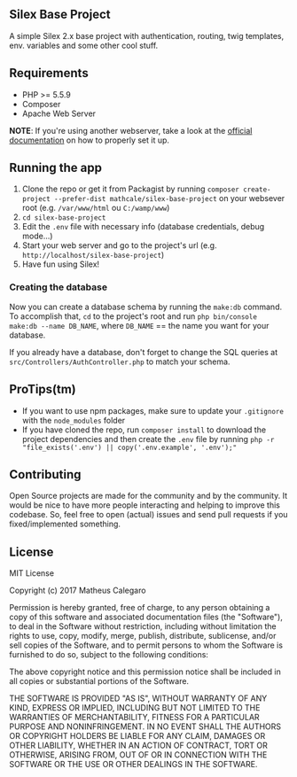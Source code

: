Silex Base Project
------------------

A simple Silex 2.x base project with authentication, routing, twig templates, env. variables and some other cool stuff.

## Requirements

* PHP >= 5.5.9
* Composer
* Apache Web Server

**NOTE**: If you're using another webserver, take a look at the [official documentation](http://silex.sensiolabs.org/doc/2.0/web_servers.html) on how to properly set it up.

## Running the app

1. Clone the repo or get it from Packagist by running `composer create-project --prefer-dist mathcale/silex-base-project` on your websever root (e.g. `/var/www/html` ou `C:/wamp/www`)
2. `cd silex-base-project`
3. Edit the `.env` file with necessary info (database credentials, debug mode...)
4. Start your web server and go to the project's url (e.g. `http://localhost/silex-base-project`)
5. Have fun using Silex!

### Creating the database

Now you can create a database schema by running the `make:db` command. To accomplish that, `cd` to the project's root and run `php bin/console make:db --name DB_NAME`, where `DB_NAME` == the name you want for your database.

If you already have a database, don't forget to change the SQL queries at `src/Controllers/AuthController.php` to match your schema.

## ProTips(tm)

* If you want to use npm packages, make sure to update your `.gitignore` with the `node_modules` folder
* If you have cloned the repo, run `composer install` to download the project dependencies and then create the `.env` file by running `php -r "file_exists('.env') || copy('.env.example', '.env');"`

## Contributing

Open Source projects are made for the community and by the community. It would be nice to have more people interacting and helping to improve this codebase. So, feel free to open (actual) issues and send pull requests if you fixed/implemented something.

## License

MIT License

Copyright (c) 2017 Matheus Calegaro

Permission is hereby granted, free of charge, to any person obtaining a copy
of this software and associated documentation files (the "Software"), to deal
in the Software without restriction, including without limitation the rights
to use, copy, modify, merge, publish, distribute, sublicense, and/or sell
copies of the Software, and to permit persons to whom the Software is
furnished to do so, subject to the following conditions:

The above copyright notice and this permission notice shall be included in all
copies or substantial portions of the Software.

THE SOFTWARE IS PROVIDED "AS IS", WITHOUT WARRANTY OF ANY KIND, EXPRESS OR
IMPLIED, INCLUDING BUT NOT LIMITED TO THE WARRANTIES OF MERCHANTABILITY,
FITNESS FOR A PARTICULAR PURPOSE AND NONINFRINGEMENT. IN NO EVENT SHALL THE
AUTHORS OR COPYRIGHT HOLDERS BE LIABLE FOR ANY CLAIM, DAMAGES OR OTHER
LIABILITY, WHETHER IN AN ACTION OF CONTRACT, TORT OR OTHERWISE, ARISING FROM,
OUT OF OR IN CONNECTION WITH THE SOFTWARE OR THE USE OR OTHER DEALINGS IN THE
SOFTWARE.